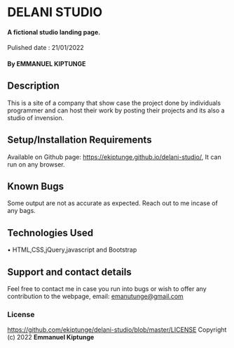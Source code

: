 # DELANI STUDIO
#### A fictional studio landing page. 
Pulished date : 21/01/2022
#### By **EMMANUEL KIPTUNGE**
## Description
This is a site of a company that show case the project done by individuals programmer and can host their work by posting their projects and its also a studio of invension.
## Setup/Installation Requirements
Available on Github page: https://ekiptunge.github.io/delani-studio/, It can run on any browser.
## Known Bugs
Some output are not as accurate as expected. Reach out to me incase of any bags.
## Technologies Used
•	HTML,CSS,jQuery,javascript and Bootstrap
## Support and contact details
Feel free to contact me in case you run into bugs or wish to offer any contribution to the webpage, email: emanutunge@gmail.com
### License
https://github.com/ekiptunge/delani-studio/blob/master/LICENSE
Copyright (c) 2022 **Emmanuel Kiptunge**
  
